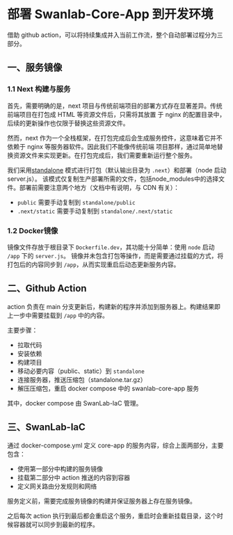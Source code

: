 # 部署 Swanlab-Core-App 到开发环境

借助 github action，可以将持续集成并入当前工作流，整个自动部署过程分为三部分。

## 一、服务镜像

### 1.1 Next 构建与服务

首先，需要明确的是，next 项目与传统前端项目的部署方式存在显著差异。传统前端项目在打包成 HTML 等资源文件后，只需将其放置
于 nginx 的配置目录中，后续的更新操作也仅限于替换这些资源文件。

然而，next 作为一个全栈框架，在打包完成后会生成服务控件，这意味着它并不依赖于 nginx 等服务器软件。因此我们不能像传统前端
项目那样，通过简单地替换资源文件来实现更新。在打包完成后，我们需要重新运行整个服务。

我们采用[standalone](https://nextjs.org/docs/pages/api-reference/next-config-js/output#automatically-copying-traced-files) 模式进行打包（默认输出目录为 `.next`）和部署（node 启动 server.js）。
该模式仅复制生产部署所需的文件，包括node_modules中的选择文件。部署前需要注意两个地方（文档中有说明，与 CDN 有关）：

- `public` 需要手动复制到 `standalone/public`
- `.next/static` 需要手动复制到 `standalone/.next/static`

### 1.2 Docker镜像

镜像文件存放于根目录下 `Dockerfile.dev`，其功能十分简单：使用 `node` 启动 `/app` 下的 `server.js`。
镜像并未包含打包等操作，而是需要通过挂载的方式，将打包后的内容同步到 `/app`，从而实现重启后动态更新服务内容。

## 二、Github Action

action 负责在 main 分支更新后，构建新的程序并添加到服务器上。构建结果即上一步中需要挂载到 `/app` 中的内容。

主要步骤：

- 拉取代码
- 安装依赖
- 构建项目
- 移动必要内容（public、static）到 `standalone`
- 连接服务器，推送压缩包（standalone.tar.gz）
- 解压压缩包，重启 docker compose 中的 swanlab-core-app 服务

其中，docker compose 由 SwanLab-IaC 管理。

## 三、SwanLab-IaC

通过 docker-compose.yml 定义 core-app 的服务内容，综合上面两部分，主要包含：

- 使用第一部分中构建的服务镜像
- 挂载第二部分中 action 推送的内容到容器
- 定义网关路由分发规则和网络

服务定义前，需要完成服务镜像的构建并保证服务器上存在服务镜像。

之后每次 action 执行到最后都会重启这个服务，重启时会重新挂载目录，这个时候容器就可以同步到最新的程序。
